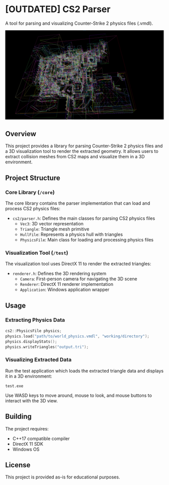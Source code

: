 # [OUTDATED] CS2 Parser

A tool for parsing and visualizing Counter-Strike 2 physics files (.vmdl).

![CS2 Parser Visualization](pictures/image.png)

## Overview

This project provides a library for parsing Counter-Strike 2 physics files and a 3D visualization tool to render the extracted geometry. It allows users to extract collision meshes from CS2 maps and visualize them in a 3D environment.

## Project Structure

### Core Library (`/core`)

The core library contains the parser implementation that can load and process CS2 physics files:

- `cs2/parser.h`: Defines the main classes for parsing CS2 physics files
  - `Vec3`: 3D vector representation
  - `Triangle`: Triangle mesh primitive
  - `HullFile`: Represents a physics hull with triangles
  - `PhysicsFile`: Main class for loading and processing physics files

### Visualization Tool (`/test`)

The visualization tool uses DirectX 11 to render the extracted triangles:

- `renderer.h`: Defines the 3D rendering system
  - `Camera`: First-person camera for navigating the 3D scene
  - `Renderer`: DirectX 11 renderer implementation
  - `Application`: Windows application wrapper

## Usage

### Extracting Physics Data

```cpp
cs2::PhysicsFile physics;
physics.load("path/to/world_physics.vmdl", "working/directory");
physics.displayStats();
physics.writeTriangles("output.tri");
```

### Visualizing Extracted Data

Run the test application which loads the extracted triangle data and displays it in a 3D environment:

```
test.exe
```

Use WASD keys to move around, mouse to look, and mouse buttons to interact with the 3D view.

## Building

The project requires:
- C++17 compatible compiler
- DirectX 11 SDK
- Windows OS

## License

This project is provided as-is for educational purposes.
